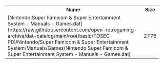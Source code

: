 <table>
<tr><th>Name</th><th>Size</th></tr>
<tr><td>[Nintendo Super Famicom & Super Entertainment System - Manuals - Games.dat](https://raw.githubusercontent.com/open-retrogaming-archive/dat-catalog/main/root/basic/TOSEC-PIX/Nintendo/Super Famicom & Super Entertainment System/Manuals/Games/Nintendo Super Famicom & Super Entertainment System - Manuals - Games.dat)</td><td>2776</td></tr>
</table>
